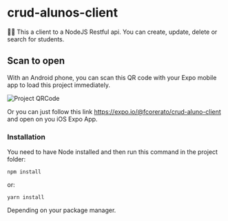 # crud-alunos-client
📱🌐 This a client to a NodeJS Restful api. You can create, update, delete or search for students.

## Scan to open

With an Android phone, you can scan this QR code with your Expo mobile app to load this project immediately.

![Project QRCode](https://github.com/FelipeCorerato/crud-alunos-client/blob/master/assets/download.png)

Or you can just follow this link https://expo.io/@fcorerato/crud-aluno-client and open on you iOS Expo App.

### Installation

You need to have Node installed and then run this command in the project folder:

```
npm install
```
or:
```
yarn install
```
Depending on your package manager.
